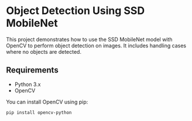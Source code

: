 # Object Detection Using SSD MobileNet

This project demonstrates how to use the SSD MobileNet model with OpenCV to perform object detection on images. It includes handling cases where no objects are detected.

## Requirements

- Python 3.x
- OpenCV

You can install OpenCV using pip:
```bash
pip install opencv-python
